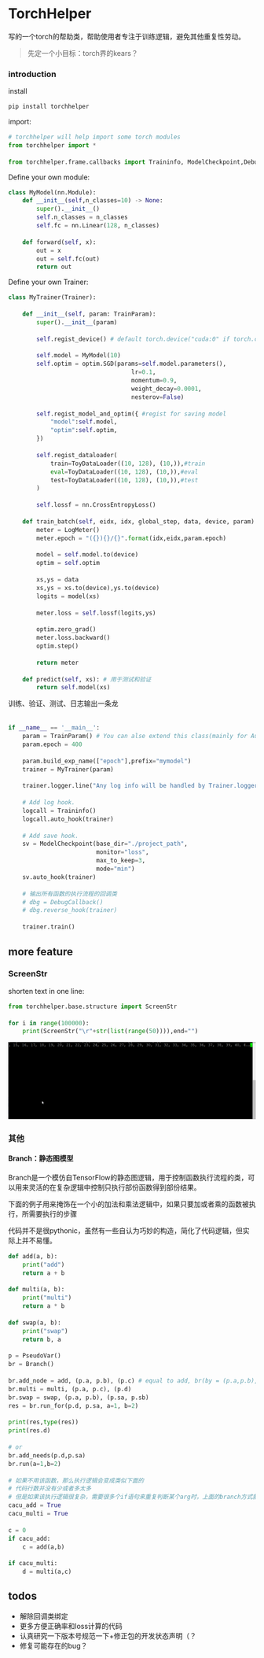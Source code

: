 # TorchHelper
写的一个torch的帮助类，帮助使用者专注于训练逻辑，避免其他重复性劳动。

> 先定一个小目标：torch界的kears？

### introduction

install
```bash
pip install torchhelper
```

import:
```python
# torchhelper will help import some torch modules
from torchhelper import *
 
from torchhelper.frame.callbacks import Traininfo, ModelCheckpoint,DebugCallback
```

Define your own module:
```python
class MyModel(nn.Module):
    def __init__(self,n_classes=10) -> None:
        super().__init__()
        self.n_classes = n_classes
        self.fc = nn.Linear(128, n_classes)

    def forward(self, x):
        out = x
        out = self.fc(out)
        return out
```

Define your own Trainer:
```python
class MyTrainer(Trainer):

    def __init__(self, param: TrainParam):
        super().__init__(param)

        self.regist_device() # default torch.device("cuda:0" if torch.cuda.is_available() else "cpu")

        self.model = MyModel(10)
        self.optim = optim.SGD(params=self.model.parameters(),
                                   lr=0.1,
                                   momentum=0.9,
                                   weight_decay=0.0001,
                                   nesterov=False)

        self.regist_model_and_optim({ #regist for saving model 
            "model":self.model,
            "optim":self.optim,
        })

        self.regist_dataloader(
            train=ToyDataLoader((10, 128), (10,)),#train
            eval=ToyDataLoader((10, 128), (10,)),#eval
            test=ToyDataLoader((10, 128), (10,)),#test
        )

        self.lossf = nn.CrossEntropyLoss()

    def train_batch(self, eidx, idx, global_step, data, device, param):
        meter = LogMeter()
        meter.epoch = "({}){}/{}".format(idx,eidx,param.epoch)

        model = self.model.to(device)
        optim = self.optim

        xs,ys = data
        xs,ys = xs.to(device),ys.to(device)
        logits = model(xs)

        meter.loss = self.lossf(logits,ys)

        optim.zero_grad()
        meter.loss.backward()
        optim.step()

        return meter

    def predict(self, xs): # 用于测试和验证
        return self.model(xs)
```

训练、验证、测试、日志输出一条龙
```python

if __name__ == '__main__':
    param = TrainParam() # You can alse extend this class(mainly for Auto-completion)
    param.epoch = 400

    param.build_exp_name(["epoch"],prefix="mymodel")
    trainer = MyTrainer(param)

    trainer.logger.line("Any log info will be handled by Trainer.logger")
    
    # Add log hook.
    logcall = Traininfo()
    logcall.auto_hook(trainer)
    
    # Add save hook.
    sv = ModelCheckpoint(base_dir="./project_path", 
                         monitor="loss",
                         max_to_keep=3,
                         mode="min")
    sv.auto_hook(trainer)
    
    # 输出所有函数的执行流程的回调类
    # dbg = DebugCallback()
    # dbg.reverse_hook(trainer)

    trainer.train()
```

## more feature
### ScreenStr
shorten text in one line:
```python
from torchhelper.base.structure import ScreenStr

for i in range(100000):
    print(ScreenStr("\r"+str(list(range(50)))),end="")
```

![](imgs/screenstr.gif)



### 其他
#### Branch：静态图模型
Branch是一个模仿自TensorFlow的静态图逻辑，用于控制函数执行流程的类，可以用来灵活的在复杂逻辑中控制只执行部份函数得到部份结果。

下面的例子用来掩饰在一个小的加法和乘法逻辑中，如果只要加或者乘的函数被执行，所需要执行的步骤

代码并不是很pythonic，虽然有一些自认为巧妙的构造，简化了代码逻辑，但实际上并不易懂。

```python
def add(a, b):
    print("add")
    return a + b

def multi(a, b):
    print("multi")
    return a * b

def swap(a, b):
    print("swap")
    return b, a

p = PseudoVar()
br = Branch()

br.add_node = add, (p.a, p.b), (p.c) # equal to add, br(by = (p.a,p.b),to = (p.c), force_dis=False,replace=None)
br.multi = multi, (p.a, p.c), (p.d)
br.swap = swap, (p.a, p.b), (p.sa, p.sb)
res = br.run_for(p.d, p.sa, a=1, b=2)

print(res,type(res))
print(res.d)

# or
br.add_needs(p.d,p.sa)
br.run(a=1,b=2)

# 如果不用该函数，那么执行逻辑会变成类似下面的
# 代码行数并没有少或者多太多
# 但是如果该执行逻辑很复杂，需要很多个if语句来重复判断某个arg时，上面的branch方式就会很方便的自动执行流程
cacu_add = True
cacu_multi = True

c = 0
if cacu_add:
    c = add(a,b)

if cacu_multi:
    d = multi(a,c)
```

## todos
- 解除回调类绑定
- 更多方便正确率和loss计算的代码
- 认真研究一下版本号规范一下+修正包的开发状态声明（？
- 修复可能存在的bug？

